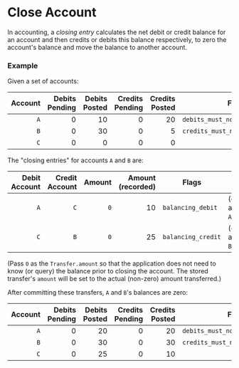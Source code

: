 # Close Account

In accounting, a _closing entry_ calculates the net debit or credit balance for an account and then
credits or debits this balance respectively, to zero the account's balance and move the balance to
another account.

### Example

Given a set of accounts:

| Account | Debits Pending | Debits Posted | Credits Pending | Credits Posted | Flags                            |
| ------: | -------------: | ------------: | --------------: | -------------: | -------------------------------- |
|     `A` |              0 |            10 |               0 |             20 | `debits_must_not_exceed_credits` |
|     `B` |              0 |            30 |               0 |              5 | `credits_must_not_exceed_debits` |
|     `C` |              0 |             0 |               0 |              0 |                                  |

The "closing entries" for accounts `A` and `B` are:

| Debit Account   | Credit Account | Amount  | Amount (recorded) | Flags              | Notes               |
| --------------: | -------------: | ------: | ----------------: | ------------------ | ------------------- |
|             `A` |            `C` | `0`     |                10 | `balancing_debit`  | (close account `A`) |
|             `C` |            `B` | `0`     |                25 | `balancing_credit` | (close account `B`) |

(Pass `0` as the `Transfer.amount` so that the application does not need to know (or query) the balance prior to closing the account.
The stored transfer's `amount` will be set to the actual (non-zero) amount transferred.)

After committing these transfers, `A` and `B`'s balances are zero:

| Account | Debits Pending | Debits Posted | Credits Pending | Credits Posted | Flags                            |
| ------: | -------------: | ------------: | --------------: | -------------: | -------------------------------- |
|     `A` |              0 |            20 |               0 |             20 | `debits_must_not_exceed_credits` |
|     `B` |              0 |            30 |               0 |             30 | `credits_must_not_exceed_debits` |
|     `C` |              0 |            25 |               0 |             10 |                                  |
